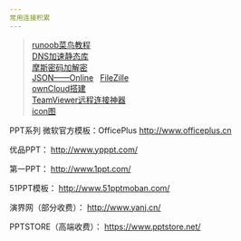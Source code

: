 ```yaml
---
常用连接积累
---  
```


> [runoob菜鸟教程](http://www.runoob.com/)  
> [DNS加速静态库](https://www.staticfile.org/)  
> [摩斯密码加解密](http://www.bejson.com/enc/morse/)  
> [JSON——Online](http://json.parser.online.fr/)  
> [FileZille](https://www.filezilla.cn/download/client)  
> [ownCloud搭建](http://www.vpsdaquan.cn/vpsdajianowncloud.html)  
> [TeamViewer远程连接神器]()  
> [icon图](www.iconfont.cn)

PPT系列
微软官方模板：OfficePlus 
http://www.officeplus.cn

优品PPT：
http://www.ypppt.com/

第一PPT：
http://www.1ppt.com/

51PPT模板：
http://www.51pptmoban.com/

演界网（部分收费）：
http://www.yanj.cn/

PPTSTORE（高端收费）：
https://www.pptstore.net/
